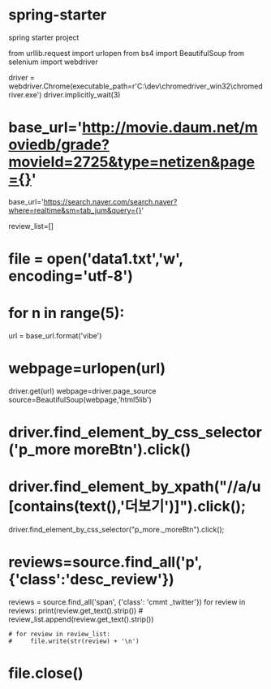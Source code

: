 # spring-starter
spring starter project

from urllib.request import urlopen
from bs4 import BeautifulSoup
from selenium import webdriver

driver = webdriver.Chrome(executable_path=r'C:\dev\chromedriver_win32\chromedriver.exe')
driver.implicitly_wait(3)
# base_url='http://movie.daum.net/moviedb/grade?movieId=2725&type=netizen&page={}'
base_url='https://search.naver.com/search.naver?where=realtime&sm=tab_jum&query={}'

review_list=[]
# file = open('data1.txt','w', encoding='utf-8')
# for n in range(5):
url = base_url.format('vibe')
# webpage=urlopen(url)
driver.get(url)
webpage=driver.page_source
source=BeautifulSoup(webpage,'html5lib')
# driver.find_element_by_css_selector('p_more moreBtn').click()
# driver.find_element_by_xpath("//a/u[contains(text(),'더보기')]").click();
driver.find_element_by_css_selector("p_more._moreBtn").click();
# reviews=source.find_all('p',{'class':'desc_review'})
reviews = source.find_all('span', {'class': 'cmmt _twitter'})
for review in reviews:
    print(review.get_text().strip())
        # review_list.append(review.get_text().strip())


    # for review in review_list:
    #     file.write(str(review) + '\n')

# file.close()




